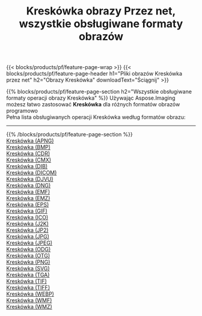 ﻿---
title: Kreskówka obrazy Przez net, wszystkie obsługiwane formaty obrazów 
weight: 3920
url: /pl/net/cartoonify 
lang: pl
langdirlevel: 2
locales: zh-hans,ja,it,ru,de,es,fr,nl,id,lt,pl,pt,vi,tr,ko,zh-hant,ar,hi,th,sv,cs,uk,he
description: Używając Aspose.Imaging możesz łatwo Kreskówka obrazy Via net
---

{{< blocks/products/pf/feature-page-wrap >}}
{{< blocks/products/pf/feature-page-header h1="Pliki obrazów Kreskówka przez net" h2="Obrazy Kreskówka" downloadText="Ściągnij" >}}


{{% blocks/products/pf/feature-page-section  h2="Wszystkie obsługiwane formaty operacji obrazy Kreskówka" %}}
Używając Aspose.Imaging możesz łatwo zastosować **Kreskówka** dla różnych formatów obrazów programowo
<br/>
Pełna lista obsługiwanych operacji Kreskówka według formatów obrazu:
<hr/>
{{% /blocks/products/pf/feature-page-section %}}
<div class="container-fluid productfamilypage bg-gray">
    <div class="convertypes bg-gray agp-content section">
        <div class="container">
		<div class="row other-converters">
		    <div class='col-md-2 other-converter remove-lp remove-rp'><a href="/imaging/pl/net/cartoonify/apng" >Kreskówka (APNG)</a></div><div class='col-md-2 other-converter remove-lp remove-rp'><a href="/imaging/pl/net/cartoonify/bmp" >Kreskówka (BMP)</a></div><div class='col-md-2 other-converter remove-lp remove-rp'><a href="/imaging/pl/net/cartoonify/cdr" >Kreskówka (CDR)</a></div><div class='col-md-2 other-converter remove-lp remove-rp'><a href="/imaging/pl/net/cartoonify/cmx" >Kreskówka (CMX)</a></div><div class='col-md-2 other-converter remove-lp remove-rp'><a href="/imaging/pl/net/cartoonify/dib" >Kreskówka (DIB)</a></div><div class='col-md-2 other-converter remove-lp remove-rp'><a href="/imaging/pl/net/cartoonify/dicom" >Kreskówka (DICOM)</a></div><div class='col-md-2 other-converter remove-lp remove-rp'><a href="/imaging/pl/net/cartoonify/djvu" >Kreskówka (DJVU)</a></div><div class='col-md-2 other-converter remove-lp remove-rp'><a href="/imaging/pl/net/cartoonify/dng" >Kreskówka (DNG)</a></div><div class='col-md-2 other-converter remove-lp remove-rp'><a href="/imaging/pl/net/cartoonify/emf" >Kreskówka (EMF)</a></div><div class='col-md-2 other-converter remove-lp remove-rp'><a href="/imaging/pl/net/cartoonify/emz" >Kreskówka (EMZ)</a></div><div class='col-md-2 other-converter remove-lp remove-rp'><a href="/imaging/pl/net/cartoonify/eps" >Kreskówka (EPS)</a></div><div class='col-md-2 other-converter remove-lp remove-rp'><a href="/imaging/pl/net/cartoonify/gif" >Kreskówka (GIF)</a></div><div class='col-md-2 other-converter remove-lp remove-rp'><a href="/imaging/pl/net/cartoonify/ico" >Kreskówka (ICO)</a></div><div class='col-md-2 other-converter remove-lp remove-rp'><a href="/imaging/pl/net/cartoonify/j2k" >Kreskówka (J2K)</a></div><div class='col-md-2 other-converter remove-lp remove-rp'><a href="/imaging/pl/net/cartoonify/jp2" >Kreskówka (JP2)</a></div><div class='col-md-2 other-converter remove-lp remove-rp'><a href="/imaging/pl/net/cartoonify/jpg" >Kreskówka (JPG)</a></div><div class='col-md-2 other-converter remove-lp remove-rp'><a href="/imaging/pl/net/cartoonify/jpeg" >Kreskówka (JPEG)</a></div><div class='col-md-2 other-converter remove-lp remove-rp'><a href="/imaging/pl/net/cartoonify/odg" >Kreskówka (ODG)</a></div><div class='col-md-2 other-converter remove-lp remove-rp'><a href="/imaging/pl/net/cartoonify/otg" >Kreskówka (OTG)</a></div><div class='col-md-2 other-converter remove-lp remove-rp'><a href="/imaging/pl/net/cartoonify/png" >Kreskówka (PNG)</a></div><div class='col-md-2 other-converter remove-lp remove-rp'><a href="/imaging/pl/net/cartoonify/svg" >Kreskówka (SVG)</a></div><div class='col-md-2 other-converter remove-lp remove-rp'><a href="/imaging/pl/net/cartoonify/tga" >Kreskówka (TGA)</a></div><div class='col-md-2 other-converter remove-lp remove-rp'><a href="/imaging/pl/net/cartoonify/tif" >Kreskówka (TIF)</a></div><div class='col-md-2 other-converter remove-lp remove-rp'><a href="/imaging/pl/net/cartoonify/tiff" >Kreskówka (TIFF)</a></div><div class='col-md-2 other-converter remove-lp remove-rp'><a href="/imaging/pl/net/cartoonify/webp" >Kreskówka (WEBP)</a></div><div class='col-md-2 other-converter remove-lp remove-rp'><a href="/imaging/pl/net/cartoonify/wmf" >Kreskówka (WMF)</a></div><div class='col-md-2 other-converter remove-lp remove-rp'><a href="/imaging/pl/net/cartoonify/wmz" >Kreskówka (WMZ)</a></div>
                </div>
        </div>
    </div>
</div>
<br/>


